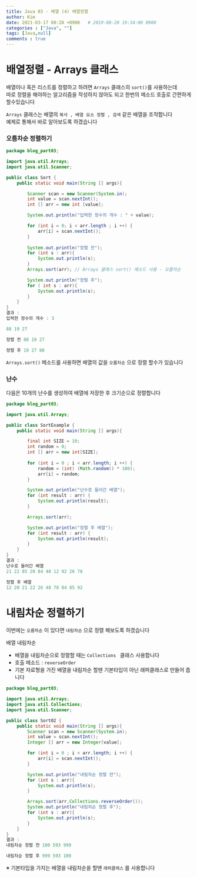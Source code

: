 ```yaml
---
title: Java 03 - 배열 (4) 배열정렬
author: Kim
date: 2021-03-17 00:28 +0900   # 2019-08-20 19:34:00 0900
categories : ["Java", ""]
tags: [Java,null]
comments : true
---
```


# 배열정렬 - Arrays 클래스

배열이나 혹은 리스트를 정렬하고 하려면 `` Arrays `` 클래스의 `` sort() ``를 사용하는데<br>
따로 정렬을 해야하는 알고리즘을 작성하지 않아도 되고 한번의 메소드 호출로 간편하게 할수있습니다<br>

``Arrays`` 클래스는 배열의 `` 복사 , 배열 요소 정렬 , 검색 `` 같은 배열을 조작합니다<br>
예제로 통해서 바로 알아보도록 하겠습니다<br>


### 오름차순 정렬하기

```java
package blog_part03;

import java.util.Arrays;
import java.util.Scanner;

public class Sort {
    public static void main(String [] args){

        Scanner scan = new Scanner(System.in);
        int value = scan.nextInt();
        int [] arr = new int [value];

        System.out.println("입력한 정수의 개수 : " + value);

        for (int i = 0; i < arr.length ; i ++) {
            arr[i] = scan.nextInt();
        }
        
        System.out.println("정렬 전");
        for (int s : arr){
            System.out.println(s);
        }
        Arrays.sort(arr); // Arrays 클래스 sort() 메소드 사용 - 오름차순

        System.out.println("정렬 후");
        for ( int s : arr){
            System.out.println(s);
        }
    }
}
결과 : 
입력한 정수의 개수 : 3

88 19 27

정렬 전 88 19 27

정렬 후 19 27 88
```
``Arrays.sort()`` 메소드를 사용하면 배열의 값을 `` 오름차순 `` 으로 정렬 할수가 있습니다<br>

### 난수

다음은 10개의 난수를 생성하여 배열에 저장한 후 크기순으로 정렬합니다<br>

```java
package blog_part03;

import java.util.Arrays;

public class SortExample {
    public static void main(String [] args){

        final int SIZE = 10;
        int random = 0;
        int [] arr = new int[SIZE];
        
        for (int i = 0 ; i < arr.length; i ++) {
            random = (int) (Math.random() * 100);
            arr[i] = random;
        }

        System.out.println("난수로 들어간 배열");
        for (int result : arr) {
            System.out.println(result);
        }

        Arrays.sort(arr);

        System.out.println("정렬 후 배열");
        for (int result : arr) {
            System.out.println(result);
        }
    }
}
결과 :
난수로 들어간 배열
21 22 85 20 84 48 12 92 26 78

정렬 후 배열
12 20 21 22 26 48 78 84 85 92
```

# 내림차순 정렬하기

이번에는 `` 오름차순 `` 이 있다면 `` 내림차순 `` 으로 정렬 해보도록 하겠습니다<br>

배열 내림차순<br>

* 배열을 내림차순으로 정렬할 때는 ``Collections `` 클래스 사용합니다 
* 호출 메소드 :  `` reverseOrder ``
* 기본 자료형을 가진 배열을 내림차순 할땐 기본타입이 아닌 래퍼클래스로 만들어 줍니다

```java
package blog_part03;

import java.util.Arrays;
import java.util.Collections;
import java.util.Scanner;

public class Sort02 {
    public static void main(String [] args){
        Scanner scan = new Scanner(System.in);
        int value = scan.nextInt();
        Integer [] arr = new Integer[value]; 

        for (int i = 0 ; i < arr.length; i ++) {
            arr[i] = scan.nextInt();
        }

        System.out.println("내림차순 정렬 전");
        for (int s : arr){
            System.out.println(s);
        }

        Arrays.sort(arr,Collections.reverseOrder());
        System.out.println("내림차순 정렬 후");
        for (int s : arr){
            System.out.println(s);
        }
    }
}
결과 :
내림차순 정렬 전 100 593 999

내림차순 정렬 후 999 593 100
```
※ 기본타입을 가지는 배열을 내림차순을 할땐 `` 래퍼클래스 `` 를 사용합니다<br>
